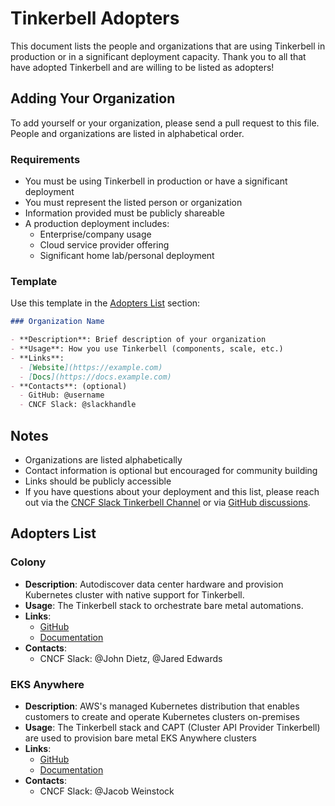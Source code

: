 # Tinkerbell Adopters

This document lists the people and organizations that are using Tinkerbell in production or in a significant deployment capacity. Thank you to all that have adopted Tinkerbell and are willing to be listed as adopters!

## Adding Your Organization

To add yourself or your organization, please send a pull request to this file. People and organizations are listed in alphabetical order.

### Requirements

- You must be using Tinkerbell in production or have a significant deployment
- You must represent the listed person or organization
- Information provided must be publicly shareable
- A production deployment includes:
  - Enterprise/company usage
  - Cloud service provider offering
  - Significant home lab/personal deployment

### Template

Use this template in the [Adopters List](#adopters-list) section:

```markdown
### Organization Name

- **Description**: Brief description of your organization
- **Usage**: How you use Tinkerbell (components, scale, etc.)
- **Links**:
  - [Website](https://example.com)
  - [Docs](https://docs.example.com)
- **Contacts**: (optional)
  - GitHub: @username
  - CNCF Slack: @slackhandle
```

## Notes

- Organizations are listed alphabetically
- Contact information is optional but encouraged for community building
- Links should be publicly accessible
- If you have questions about your deployment and this list, please reach out via the [CNCF Slack Tinkerbell Channel](https://cloud-native.slack.com/archives/C01SRB41GMT) or via [GitHub discussions](https://github.com/tinkerbell/tinkerbell/discussions/new/choose).

## Adopters List

### Colony

- **Description**: Autodiscover data center hardware and provision Kubernetes cluster with native support for Tinkerbell.
- **Usage**: The Tinkerbell stack to orchestrate bare metal automations.
- **Links**:
  - [GitHub](https://github.com/konstructio/colony)
  - [Documentation](https://colony.konstruct.io/docs/)
- **Contacts**:
  - CNCF Slack: @John Dietz, @Jared Edwards 

### EKS Anywhere

- **Description**: AWS's managed Kubernetes distribution that enables customers to create and operate Kubernetes clusters on-premises
- **Usage**: The Tinkerbell stack and CAPT (Cluster API Provider Tinkerbell) are used to provision bare metal EKS Anywhere clusters
- **Links**:
  - [GitHub](https://github.com/aws/eks-anywhere)
  - [Documentation](https://anywhere.eks.amazonaws.com/docs/)
- **Contacts**:
  - CNCF Slack: @Jacob Weinstock


